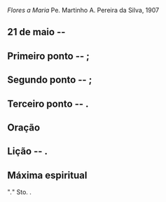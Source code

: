 *Flores a Maria*
Pe. Martinho A. Pereira da Silva, 1907

## 21 de  maio -- 

## Primeiro ponto -- ;



## Segundo ponto -- ;



## Terceiro ponto -- .



## Oração



## Lição -- .

## Máxima espiritual

"_._" Sto. .
